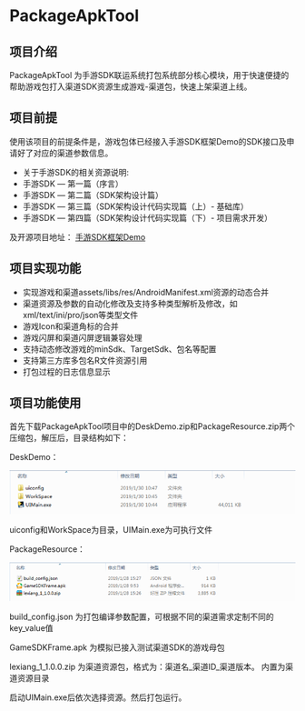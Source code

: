 # PackageApkTool

## 项目介绍
PackageApkTool 为手游SDK联运系统打包系统部分核心模块，用于快速便捷的帮助游戏包打入渠道SDK资源生成游戏-渠道包，快速上架渠道上线。


## 项目前提
使用该项目的前提条件是，游戏包体已经接入手游SDK框架Demo的SDK接口及申请好了对应的渠道参数信息。

* 关于手游SDK的相关资源说明:
* 手游SDK — 第一篇（序言）
* 手游SDK — 第二篇（SDK架构设计篇）
* 手游SDK — 第三篇（SDK架构设计代码实现篇（上）- 基础库）
* 手游SDK — 第四篇（SDK架构设计代码实现篇（下）- 项目需求开发）

及开源项目地址：
[手游SDK框架Demo](https://github.com/Bzaigege/GameSDKFrameDemo)



## 项目实现功能

* 实现游戏和渠道assets/libs/res/AndroidManifest.xml资源的动态合并
* 渠道资源及参数的自动化修改及支持多种类型解析及修改，如xml/text/ini/pro/json等类型文件
* 游戏Icon和渠道角标的合并
* 游戏闪屏和渠道闪屏逻辑兼容处理
* 支持动态修改游戏的minSdk、TargetSdk、包名等配置
* 支持第三方库多包名R文件资源引用
* 打包过程的日志信息显示


## 项目功能使用

首先下载PackageApkTool项目中的DeskDemo.zip和PackageResource.zip两个压缩包，解压后，目录结构如下：

DeskDemo： 

![image text](https://github.com/Bzaigege/PackageApkTool/blob/master/git/DeskDemoDir.png)

uiconfig和WorkSpace为目录，UIMain.exe为可执行文件

PackageResource：

![image text](https://github.com/Bzaigege/PackageApkTool/blob/master/git/PackageResourceDir.png)

build_config.json 为打包编译参数配置，可根据不同的渠道需求定制不同的key_value值

GameSDKFrame.apk 为模拟已接入测试渠道SDK的游戏母包

lexiang_1_1.0.0.zip 为渠道资源包，格式为：渠道名_渠道ID_渠道版本。 内置为渠道资源目录

启动UIMain.exe后依次选择资源。然后打包运行。
